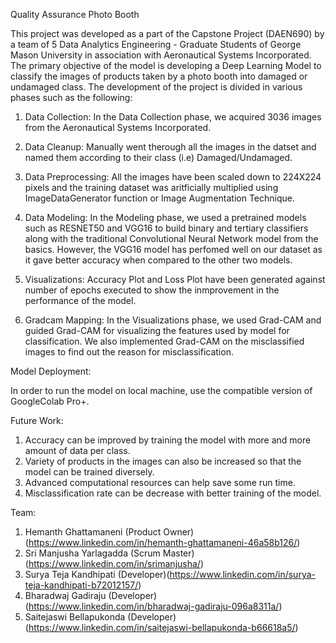 Quality Assurance Photo Booth

This project was developed as a part of the Capstone Project (DAEN690) by a team of 5 Data Analytics Engineering - Graduate Students of George Mason University in association with Aeronautical Systems Incorporated. The primary objective of the model is developing a Deep Learning Model to classify the images of products taken by a photo booth into damaged or undamaged class. The development of the project is divided in various phases such as the following:

1. Data Collection: In the Data Collection phase, we acquired 3036 images from the Aeronautical Systems Incorporated. 

2. Data Cleanup: Manually went therough all the images in the datset and named them according to their class (i.e) Damaged/Undamaged.

3. Data Preprocessing: All the images have been scaled down to 224X224 pixels and the training dataset was aritficially multiplied using ImageDataGenerator function or Image Augmentation Technique.

4. Data Modeling: In the Modeling phase, we used a pretrained models such as RESNET50 and VGG16 to build binary and tertiary classifiers along with the traditional Convolutional Neural Network model from the basics. However, the VGG16 model has perfomed well on our dataset as it gave better accuracy when compared to the other two models. 

5. Visualizations: Accuracy Plot and Loss Plot have been generated against number of epochs executed to show the inmprovement in the performance of the model.

6. Gradcam Mapping: In the Visualizations phase, we used Grad-CAM and guided Grad-CAM for visualizing the features used by model for classification. We also implemented Grad-CAM on the misclassified images to find out the reason for misclassification.

Model Deployment:

In order to run the model on local machine, use the compatible version of GoogleColab Pro+.

Future Work:

1. Accuracy can be improved by training the model with more and more amount of data per class. 
2. Variety of products in the images can also be increased so that the model can be trained diversely.
3. Advanced computational resources can help save some run time.
4. Misclassification rate can be decrease with better training of the model.

Team:

1. Hemanth Ghattamaneni  (Product Owner)(https://www.linkedin.com/in/hemanth-ghattamaneni-46a58b126/)
2. Sri Manjusha Yarlagadda (Scrum Master)(https://www.linkedin.com/in/srimanjusha/)
3. Surya Teja Kandhipati (Developer)(https://www.linkedin.com/in/surya-teja-kandhipati-b72012157/)
4. Bharadwaj Gadiraju  (Developer)(https://www.linkedin.com/in/bharadwaj-gadiraju-096a8311a/)
5. Saitejaswi Bellapukonda (Developer)(https://www.linkedin.com/in/saitejaswi-bellapukonda-b66618a5/)
